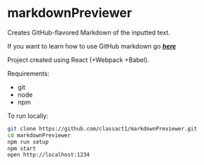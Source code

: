 # markdownPreviewer
Creates GitHub-flavored Markdown of the inputted text.

If you want to learn how to use GitHub markdown go ***[here](https://help.github.com/articles/basic-writing-and-formatting-syntax/)***

Project created using React (+Webpack +Babel).

Requirements:

  * git
  * node
  * npm

To run locally:

```bash
git clone https://github.com/classact1/markdownPreviewer.git
cd markdownPreviewer
npm run setup
npm start
open http://localhost:1234
```
